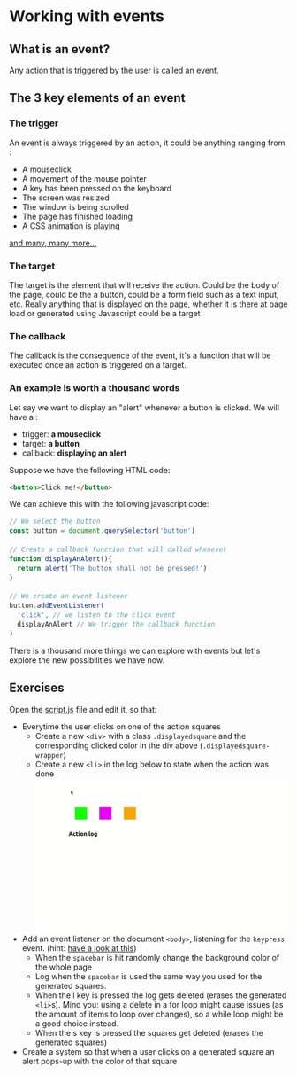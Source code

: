 # Working with events

## What is an event?

Any action that is triggered by the user is called an event. 

## The 3 key elements of an event

### The trigger

An event is always triggered by an action, it could be anything ranging from :

- A mouseclick
- A movement of the mouse pointer
- A key has been pressed on the keyboard
- The screen was resized
- The window is being scrolled
- The page has finished loading
- A CSS animation is playing

[and many, many more...](https://developer.mozilla.org/en-US/docs/Web/Events)

### The target 

The target is the element that will receive the action. Could be the body of the page, could be the a button, could be a form field such as a text input, etc. Really anything that is displayed on the page, whether it is there at page load or generated using Javascript could be a target


### The callback

The callback is the consequence of the event, it's a function that will be executed once an action is triggered on a target.


### An example is worth a thousand words

Let say we want to display an "alert" whenever a button is clicked. We will have a :
- trigger: **a mouseclick**
- target: **a button**
- callback: **displaying an alert**

Suppose we have the following HTML code:

```html
<button>Click me!</button>
```

We can achieve this with the following javascript code:
```javascript
// We select the button
const button = document.querySelector('button')

// Create a callback function that will called whenever 
function displayAnAlert(){
  return alert('The button shall not be pressed!')
}

// We create an event listener
button.addEventListener(
  'click', // we listen to the click event
  displayAnAlert // We trigger the callback function
)
```

There is a thousand more things we can explore with events but let's explore the new possibilities we have now.


## Exercises

Open the [script.js](./script.js) file and edit it, so that:
- Everytime the user clicks on one of the action squares
  - Create a new `<div>` with a class `.displayedsquare` and the corresponding clicked color in the div above (`.displayedsquare-wrapper`)
  - Create a new `<li>` in the log below to state when the action was done
![It should look like this](../assets/event-exercise.gif)
- Add an event listener on the document `<body>`, listening for the `keypress` event. (hint: [have a look at this](https://keycode.info/))
  - When the `spacebar` is hit randomly change the background color of the whole page
  - Log when the `spacebar` is used the same way you used for the generated squares.
  - When the <key>l</key> key is pressed the log gets deleted (erases the generated `<li>`s). Mind you: using a delete in a for loop might cause issues (as the amount of items to loop over changes), so a while loop might be a good choice instead.
  - When the <key>s</key> key is pressed the squares get deleted (erases the generated squares)
- Create a system so that when a user clicks on a generated square an alert pops-up with the color of that square
